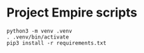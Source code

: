 # Project Empire scripts

```
python3 -m venv .venv
. .venv/bin/activate
pip3 install -r requirements.txt
```
